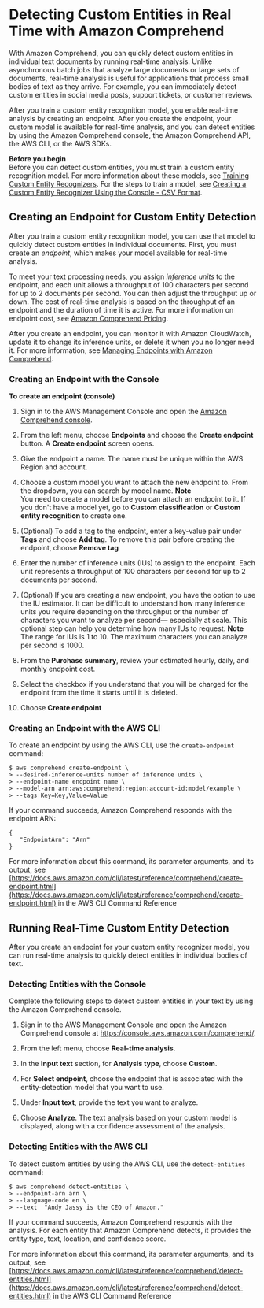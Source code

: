 # Detecting Custom Entities in Real Time with Amazon Comprehend<a name="detecting-cer-real-time"></a>

With Amazon Comprehend, you can quickly detect custom entities in individual text documents by running real\-time analysis\. Unlike asynchronous batch jobs that analyze large documents or large sets of documents, real\-time analysis is useful for applications that process small bodies of text as they arrive\. For example, you can immediately detect custom entities in social media posts, support tickets, or customer reviews\.

After you train a custom entity recognition model, you enable real\-time analysis by creating an endpoint\. After you create the endpoint, your custom model is available for real\-time analysis, and you can detect entities by using the Amazon Comprehend console, the Amazon Comprehend API, the AWS CLI, or the AWS SDKs\.

**Before you begin**  
Before you can detect custom entities, you must train a custom entity recognition model\. For more information about these models, see [Training Custom Entity Recognizers](training-recognizers.md)\. For the steps to train a model, see [Creating a Custom Entity Recognizer Using the Console \- CSV Format](getting-started-custom-entity-recognizer.md#getting-started-console-CER)\.

## Creating an Endpoint for Custom Entity Detection<a name="detecting-cer-real-time-create-endpoint"></a>

After you train a custom entity recognition model, you can use that model to quickly detect custom entities in individual documents\. First, you must create an *endpoint*, which makes your model available for real\-time analysis\.

To meet your text processing needs, you assign *inference units* to the endpoint, and each unit allows a throughput of 100 characters per second for up to 2 documents per second\. You can then adjust the throughput up or down\. The cost of real\-time analysis is based on the throughput of an endpoint and the duration of time it is active\. For more information on endpoint cost, see [Amazon Comprehend Pricing](https://aws.amazon.com/comprehend/pricing/)\.

After you create an endpoint, you can monitor it with Amazon CloudWatch, update it to change its inference units, or delete it when you no longer need it\. For more information, see [Managing Endpoints with Amazon Comprehend](manage-endpoints.md)\.

### Creating an Endpoint with the Console<a name="detecting-cer-real-time-create-endpoint-console"></a>

**To create an endpoint \(console\)**

1. Sign in to the AWS Management Console and open the [Amazon Comprehend console](https://console.aws.amazon.com/comprehend/)\.

1. From the left menu, choose **Endpoints** and choose the **Create endpoint** button\. A **Create endpoint** screen opens\.

1. Give the endpoint a name\. The name must be unique within the AWS Region and account\.

1. Choose a custom model you want to attach the new endpoint to\. From the dropdown, you can search by model name\.
**Note**  
You need to create a model before you can attach an endpoint to it\. If you don't have a model yet, go to **Custom classification** or **Custom entity recognition** to create one\. 

1. \(Optional\) To add a tag to the endpoint, enter a key\-value pair under **Tags** and choose **Add tag**\. To remove this pair before creating the endpoint, choose **Remove tag**

1. Enter the number of inference units \(IUs\) to assign to the endpoint\. Each unit represents a throughput of 100 characters per second for up to 2 documents per second\. 

1. \(Optional\) If you are creating a new endpoint, you have the option to use the IU estimator\. It can be difficult to understand how many inference units you require depending on the throughput or the number of characters you want to analyze per second— especially at scale\. This optional step can help you determine how many IUs to request\. 
**Note**  
The range for IUs is 1 to 10\. The maximum characters you can analyze per second is 1000\. 

1. From the **Purchase summary**, review your estimated hourly, daily, and monthly endpoint cost\. 

1. Select the checkbox if you understand that you will be charged for the endpoint from the time it starts until it is deleted\.

1. Choose **Create endpoint**

### Creating an Endpoint with the AWS CLI<a name="detecting-cer-real-time-create-endpoint-examples"></a>

To create an endpoint by using the AWS CLI, use the `create-endpoint` command:

```
$ aws comprehend create-endpoint \
> --desired-inference-units number of inference units \
> --endpoint-name endpoint name \
> --model-arn arn:aws:comprehend:region:account-id:model/example \
> --tags Key=Key,Value=Value
```

If your command succeeds, Amazon Comprehend responds with the endpoint ARN:

```
{
   "EndpointArn": "Arn"
}
```

For more information about this command, its parameter arguments, and its output, see [https://docs.aws.amazon.com/cli/latest/reference/comprehend/create-endpoint.html](https://docs.aws.amazon.com/cli/latest/reference/comprehend/create-endpoint.html) in the AWS CLI Command Reference

## Running Real\-Time Custom Entity Detection<a name="detecting-cer-real-time-run"></a>

After you create an endpoint for your custom entity recognizer model, you can run real\-time analysis to quickly detect entities in individual bodies of text\.

### Detecting Entities with the Console<a name="detecting-cer-real-time-run-console"></a>

Complete the following steps to detect custom entities in your text by using the Amazon Comprehend console\.

1. Sign in to the AWS Management Console and open the Amazon Comprehend console at [https://console\.aws\.amazon\.com/comprehend/](https://console.aws.amazon.com/comprehend/)\.

1. From the left menu, choose **Real\-time analysis**\.

1. In the **Input text** section, for **Analysis type**, choose **Custom**\. 

1. For **Select endpoint**, choose the endpoint that is associated with the entity\-detection model that you want to use\.

1. Under **Input text**, provide the text you want to analyze\.

1. Choose **Analyze**\. The text analysis based on your custom model is displayed, along with a confidence assessment of the analysis\. 

### Detecting Entities with the AWS CLI<a name="detecting-cer-real-time-run-examples"></a>

To detect custom entities by using the AWS CLI, use the `detect-entities` command:

```
$ aws comprehend detect-entities \
> --endpoint-arn arn \
> --language-code en \
> --text  "Andy Jassy is the CEO of Amazon."
```

If your command succeeds, Amazon Comprehend responds with the analysis\. For each entity that Amazon Comprehend detects, it provides the entity type, text, location, and confidence score\.

For more information about this command, its parameter arguments, and its output, see [https://docs.aws.amazon.com/cli/latest/reference/comprehend/detect-entities.html](https://docs.aws.amazon.com/cli/latest/reference/comprehend/detect-entities.html) in the AWS CLI Command Reference